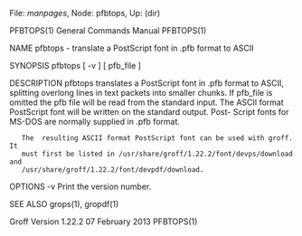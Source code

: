 File: *manpages*,  Node: pfbtops,  Up: (dir)

PFBTOPS(1)                  General Commands Manual                 PFBTOPS(1)



NAME
       pfbtops - translate a PostScript font in .pfb format to ASCII

SYNOPSIS
       pfbtops [ -v ] [ pfb_file ]

DESCRIPTION
       pfbtops translates a PostScript font in .pfb format to ASCII, splitting
       overlong lines in text packets into smaller  chunks.   If  pfb_file  is
       omitted  the  pfb file will be read from the standard input.  The ASCII
       format PostScript font will be written on the standard  output.   Post-
       Script fonts for MS-DOS are normally supplied in .pfb format.

       The  resulting ASCII format PostScript font can be used with groff.  It
       must first be listed in /usr/share/groff/1.22.2/font/devps/download and
       /usr/share/groff/1.22.2/font/devpdf/download.

OPTIONS
       -v     Print the version number.

SEE ALSO
       grops(1), gropdf(1)



Groff Version 1.22.2           07 February 2013                     PFBTOPS(1)
